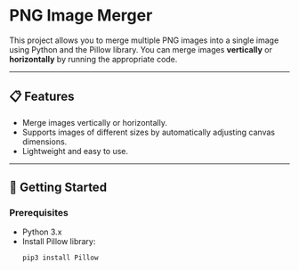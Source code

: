 # PNG Image Merger

This project allows you to merge multiple PNG images into a single image using Python and the Pillow library. You can merge images **vertically** or **horizontally** by running the appropriate code.

---

## 📋 Features
- Merge images vertically or horizontally.
- Supports images of different sizes by automatically adjusting canvas dimensions.
- Lightweight and easy to use.

---

## 🚀 Getting Started

### Prerequisites
- Python 3.x  
- Install Pillow library:
  ```bash
  pip3 install Pillow
